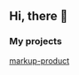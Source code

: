 ## Hi, there 👋

### My projects

[markup-product](https://lev-laptev.github.io/markup-product/markup-product/)
